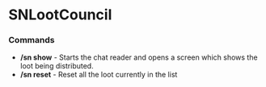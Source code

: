 # SNLootCouncil

### Commands

- **/sn show** - Starts the chat reader and opens a screen which shows the loot being distributed.
- **/sn reset** - Reset all the loot currently in the list